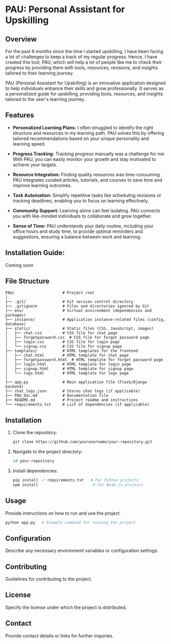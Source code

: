 # PAU: Personal Assistant for Upskilling

## Overview
For the past 6 months since the time I started upskilling, I have been facing a lot of challenges to keep a track of my regular progress. Hence, I have created this tool, PAU, which will help a lot of people like me to check their progress by providing them with tools, resources, revisions, and insights tailored to their learning journey.

PAU (Personal Assistant for Upskilling) is an innovative application designed to help individuals enhance their skills and grow professionally. It serves as a personalized guide for upskilling, providing tools, resources, and insights tailored to the user's learning journey.

## Features

- **Personalized Learning Plans:** I often struggled to identify the right structure and resources in my learning path. PAU solves this by offering tailored recommendations based on your unique personality and learning speed.
    
- **Progress Tracking:** Tracking progress manually was a challenge for me. With PAU, you can easily monitor your growth and stay motivated to achieve your targets.
    
- **Resource Integration:** Finding quality resources was time-consuming. PAU integrates curated articles, tutorials, and courses to save time and improve learning outcomes.
    
- **Task Automation:** Simplify repetitive tasks like scheduling revisions or tracking deadlines, enabling you to focus on learning effectively.
    
- **Community Support:** Learning alone can feel isolating. PAU connects you with like-minded individuals to collaborate and grow together.

- **Sense of Time:** PAU understands your daily routine, including your office hours and study time, to provide optimal reminders and suggestions, ensuring a balance between work and learning.

## Installation Guide:
Coming soon

## File Structure
```
PAU/                     # Project root
│
├── .git/                # Git version control directory
├── .gitignore           # Files and directories ignored by Git
├── env/                 # Virtual environment (dependencies and packages)
├── instance/            # Application instance-related files (config, database)
├── static/              # Static files (CSS, JavaScript, images)
│   ├── chat.css         # CSS file for chat page
│   ├── forgetpassword.css  # CSS file for forget password page
│   ├── login.css        # CSS file for login page
│   └── signup.css       # CSS file for signup page
├── templates/           # HTML templates for the frontend
│   ├── chat.html        # HTML template for chat page
│   ├── forgetpassword.html  # HTML template for forget password page
│   ├── login.html       # HTML template for login page
│   ├── signup.html      # HTML template for signup page
│   └── logs.html        # HTML template for logs page
│
├── app.py               # Main application file (Flask/Django backend)
├── chat_logs.json       # Stores chat logs (if applicable)
├── PAU_doc.md           # Documentation file
├── README.md            # Project readme and instructions
└── requirements.txt     # List of dependencies (if applicable)
```

## Installation
1. Clone the repository:
   ```bash
   git clone https://github.com/yourusername/your-repository.git
   ```
2. Navigate to the project directory:
   ```bash
   cd your-repository
   ```
3. Install dependencies:
   ```bash
   pip install -r requirements.txt   # For Python projects
   npm install                        # For Node.js projects
   ```

## Usage
Provide instructions on how to run and use the project.
```bash
python app.py   # Example command for running the project
```

## Configuration
Describe any necessary environment variables or configuration settings.

## Contributing
Guidelines for contributing to the project.

## License
Specify the license under which the project is distributed.

## Contact
Provide contact details or links for further inquiries.

